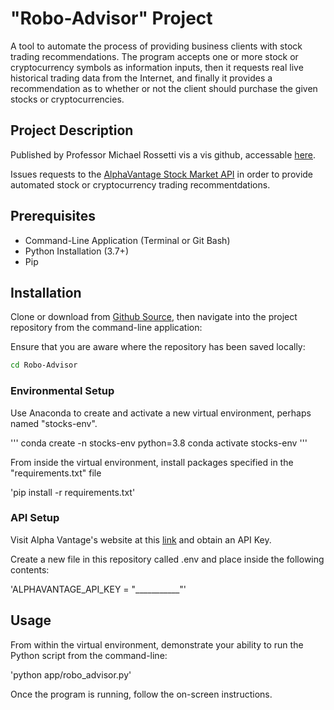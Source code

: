 # "Robo-Advisor" Project
A tool to automate the process of providing business clients with stock trading recommendations. The program accepts one or more stock or cryptocurrency symbols as information inputs, then it requests real live historical trading data from the Internet, and finally it provides a recommendation as to whether or not the client should purchase the given stocks or cryptocurrencies.

## Project Description
Published by Professor Michael Rossetti vis a vis github, accessable [here](https://github.com/prof-rossetti/intro-to-python/blob/master/projects/robo-advisor/README.md "here").

Issues requests to the [AlphaVantage Stock Market API](https://www.alphavantage.co/ "AlphaVantage Stock Market API") in order to provide automated stock or cryptocurrency trading recommentdations.


## Prerequisites
+  Command-Line Application (Terminal or Git Bash)
+  Python Installation (3.7+)
+  Pip

## Installation
Clone or download from [Github Source](https://github.com/antoniogriffith/Shopping-Cart "Github Source"), then navigate into the project repository from the command-line application:

Ensure that you are aware where the repository has been saved locally:

```sh
cd Robo-Advisor
```
### Environmental Setup

Use Anaconda to create and activate a new virtual environment, perhaps named "stocks-env". 

'''
    conda create -n stocks-env python=3.8
    conda activate stocks-env
'''

From inside the virtual environment, install packages specified in the "requirements.txt" file

'pip install -r requirements.txt'


### API Setup

Visit Alpha Vantage's website at this [link](https://www.alphavantage.co/support/#api-key, "link") and obtain an API Key.

Create a new file in this repository called .env and place inside the following contents:


'ALPHAVANTAGE_API_KEY = "___________"'


## Usage

From within the virtual environment, demonstrate your ability to run the Python script from the command-line:


'python app/robo_advisor.py'


Once the program is running, follow the on-screen instructions.